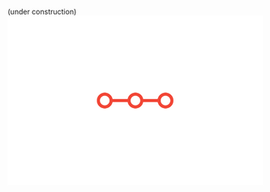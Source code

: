 (under construction)
![Alt Text](https://github.com/tagantemartins/tagantemartins/blob/main/media/img.gif)

<!--
**tagantemartins/tagantemartins** is a ✨ _special_ ✨ repository because its `README.md` (this file) appears on your GitHub profile.

- 🔭 I’m currently working on ...
- 🌱 I’m currently learning ...
- 👯 I’m looking to collaborate on ...
- 🤔 I’m looking for help with ...
- 📫 How to reach me: ...
-->
